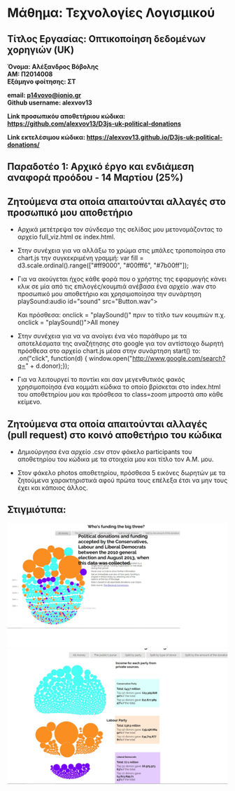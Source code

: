 
# Μάθημα: Τεχνολογίες Λογισμικού
## Τίτλος Εργασίας: Οπτικοποίηση δεδομένων χορηγιών (UK)
**Όνομα: Αλέξανδρος Βόβολης**  
**ΑΜ: Π2014008**  
**Εξάμηνο φοίτησης: ΣΤ**

**email: p14vovo@ionio.gr**  
**Github username: alexvov13**

**Link προσωπικόυ αποθετήριου κώδικα: https://github.com/alexvov13/D3js-uk-political-donations**


**Link εκτελέσιμου κώδικα: https://alexvov13.github.io/D3js-uk-political-donations/**

## Παραδοτέο 1: Αρχικό έργο και ενδιάμεση αναφορά προόδου - 14 Μαρτίου (25%)


## Ζητούμενα στα οποία απαιτούνται αλλαγές στο προσωπικό μου αποθετήριο

* Αρχικά μετέτρεψα τον σύνδεσμο της σελίδας μου μετονομάζοντας το αρχείο full_viz.html σε index.html.

* Στην συνέχεια για να αλλάξω το χρώμα στις μπάλες τροποποίησα στο chart.js την συγκεκριμένη γραμμή: var fill = d3.scale.ordinal().range(["#ff9000", "#00fff6", "#7b00ff"]);

* Για να ακούγεται ήχος κάθε φορά που ο χρήστης της εφαρμογής κάνει κλικ σε μία από τις επιλογές/κουμπιά ανέβασα ένα αρχείο .wav στο προσωπικό μου αποθετήριο και χρησιμοποίησα την συνάρτηση playSound:audio id="sound" src="Button.wav"></audio><a onclick = "playSound();"></a><script>function playSound() {var sound = document.getElementById("sound");sound.play();}</script>
    
    Και πρόσθεσα: onclick = "playSound()" πριν το τίτλο των κουμπιών
    π.χ. onclick = "playSound()">All money</a></li>

* Στην συνέχεια για να να ανοίγει ένα νέο παράθυρο με τα αποτελέσματα της αναζήτησης στο google για τον αντίστοιχο δωρητή πρόσθεσα στο αρχείο chart.js μέσα στην συνάρτηση start() το:
 .on("click", function(d) { window.open("http://www.google.com/search?q=" + d.donor);});

* Για να λειτουργεί το ποντίκι και σαν μεγενθυτικός φακός χρησιμοποίησα ένα κομμάτι κώδικα το οποίο βρίσκεται στο index.html του αποθετηρίου μου και πρόσθεσα το class=zoom μπροστά απο κάθε κείμενο.




## Ζητούμενα στα οποία απαιτούνται αλλαγές (pull request) στο κοινό αποθετήριο του κώδικα
* Δημιούργησα ένα αρχείο .csv στον φάκελο participants του αποθετηρίου του κώδικα με τα στοιχεία μου και τίτλο τον Α.Μ. μου. 

* Στον φάκελο photos αποθετηρίου, πρόσθεσα 5 εικόνες δωρητών με τα ζητούμενα χαρακτηριστικά αφού πρώτα τους επέλεξα έτσι να μην τους έχει και κάποιος άλλος.

## Στιγμιότυπα:
 ![picture](Untitled.jpg)
 ![picture](Untitleds.jpg)
